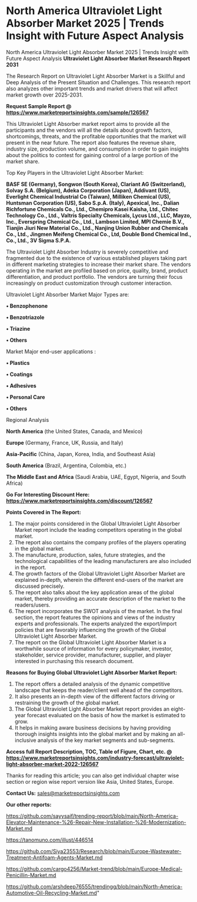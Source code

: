 # North America Ultraviolet Light Absorber Market 2025 | Trends Insight with Future Aspect Analysis
North America Ultraviolet Light Absorber Market 2025 | Trends Insight with Future Aspect Analysis
<strong>Ultraviolet Light Absorber Market Research Report 2031</strong>

The Research Report on Ultraviolet Light Absorber Market is a Skillful and Deep Analysis of the Present Situation and Challenges. This research report also analyzes other important trends and market drivers that will affect market growth over 2025-2031.

<strong>Request Sample Report @ <a href=https://www.marketreportsinsights.com/sample/126567>https://www.marketreportsinsights.com/sample/126567</a></strong>

This Ultraviolet Light Absorber market report aims to provide all the participants and the vendors will all the details about growth factors, shortcomings, threats, and the profitable opportunities that the market will present in the near future. The report also features the revenue share, industry size, production volume, and consumption in order to gain insights about the politics to contest for gaining control of a large portion of the market share.

Top Key Players in the Ultraviolet Light Absorber Market:

<strong>BASF SE (Germany), Songwon (South Korea), Clariant AG (Switzerland), Solvay S.A. (Belgium), Adeka Corporation (Japan), Addivant (US), Everlight Chemical Industrial Co (Taiwan), Milliken Chemical (US), Huntsman Corporation (US), Sabo S.p.A. (Italy), Apexical, Inc., Dalian Richfortune Chemicals Co., Ltd., Chemipro Kasei Kaisha, Ltd., Chitec Technology Co., Ltd., Valtris Specialty Chemicals, Lycus Ltd., LLC, Mayzo, Inc., Everspring Chemical Co., Ltd., Lambson Limited, MPI Chemie B.V., Tianjin Jiuri New Material Co., Ltd., Nanjing Union Rubber and Chemicals Co., Ltd., Jingmen Meifeng Chemical Co., Ltd, Double Bond Chemical Ind., Co., Ltd., 3V Sigma S.P.A.</strong>

The Ultraviolet Light Absorber Industry is severely competitive and fragmented due to the existence of various established players taking part in different marketing strategies to increase their market share. The vendors operating in the market are profiled based on price, quality, brand, product differentiation, and product portfolio. The vendors are turning their focus increasingly on product customization through customer interaction.

Ultraviolet Light Absorber Market Major Types are:

<strong>• Benzophenone

• Benzotriazole

• Triazine

• Others</strong>

Market Major end-user applications :

<strong>• Plastics

• Coatings

• Adhesives

• Personal Care

• Others</strong>

Regional Analysis

</u><strong><b>North America</b></strong> (the United States, Canada, and Mexico)

<strong><b>Europe </b></strong>(Germany, France, UK, Russia, and Italy)

<strong><b>Asia-Pacific</b></strong> (China, Japan, Korea, India, and Southeast Asia)

<strong><b>South America</b></strong> (Brazil, Argentina, Colombia, etc.)

<strong><b>The Middle East and Africa</b></strong> (Saudi Arabia, UAE, Egypt, Nigeria, and South Africa)

<strong>Go For Interesting Discount Here: <a href=https://www.marketreportsinsights.com/discount/126567>https://www.marketreportsinsights.com/discount/126567</a></strong>

<strong>Points Covered in The Report:</strong>
<ol>
  <li>The major points considered in the Global Ultraviolet Light Absorber Market report include the leading competitors operating in the global market.</li>
  <li>The report also contains the company profiles of the players operating in the global market.</li>
  <li>The manufacture, production, sales, future strategies, and the technological capabilities of the leading manufacturers are also included in the report.</li>
  <li>The growth factors of the Global Ultraviolet Light Absorber Market are explained in-depth, wherein the different end-users of the market are discussed precisely.</li>
  <li>The report also talks about the key application areas of the global market, thereby providing an accurate description of the market to the readers/users.</li>
  <li>The report incorporates the SWOT analysis of the market. In the final section, the report features the opinions and views of the industry experts and professionals. The experts analyzed the export/import policies that are favorably influencing the growth of the Global Ultraviolet Light Absorber Market.</li>
  <li>The report on the Global Ultraviolet Light Absorber Market is a worthwhile source of information for every policymaker, investor, stakeholder, service provider, manufacturer, supplier, and player interested in purchasing this research document.</li>
</ol>
<strong>Reasons for Buying Global Ultraviolet Light Absorber Market Report:</strong>

<ol>
  <li>The report offers a detailed analysis of the dynamic competitive landscape that keeps the reader/client well ahead of the competitors.</li>
  <li>It also presents an in-depth view of the different factors driving or restraining the growth of the global market.</li>
  <li>The Global Ultraviolet Light Absorber Market report provides an eight-year forecast evaluated on the basis of how the market is estimated to grow.</li>
  <li>It helps in making aware business decisions by having providing thorough insights insights into the global market and by making an all-inclusive analysis of the key market segments and sub-segments.</li>
</ol>
<strong>Access full Report Description, TOC, Table of Figure, Chart, etc. @ <a href=https://www.marketreportsinsights.com/industry-forecast/ultraviolet-light-absorber-market-2022-126567>https://www.marketreportsinsights.com/industry-forecast/ultraviolet-light-absorber-market-2022-126567</a></strong>


Thanks for reading this article; you can also get individual chapter wise section or region wise report version like Asia, United States, Europe.

<strong>Contact Us:</strong>
sales@marketreportsinsights.com

<strong>Our other reports:</strong>

<a href=https://github.com/sayysaif/trending-report/blob/main/North-America-Elevator-Maintenance-%26-Repair-New-Installation-%26-Modernization-Market.md>https://github.com/sayysaif/trending-report/blob/main/North-America-Elevator-Maintenance-%26-Repair-New-Installation-%26-Modernization-Market.md</a>

<a href=https://tanomuno.com/illust/446514>https://tanomuno.com/illust/446514</a>

<a href=https://github.com/Siya23553/Research/blob/main/Europe-Wastewater-Treatment-Antifoam-Agents-Market.md>https://github.com/Siya23553/Research/blob/main/Europe-Wastewater-Treatment-Antifoam-Agents-Market.md</a>

<a href=https://github.com/cargo4256/Market-trend/blob/main/Europe-Medical-Penicillin-Market.md>https://github.com/cargo4256/Market-trend/blob/main/Europe-Medical-Penicillin-Market.md</a>

<a href=https://github.com/arshdeep76555/trendingg/blob/main/North-America-Automotive-Oil-Recycling-Market.md>https://github.com/arshdeep76555/trendingg/blob/main/North-America-Automotive-Oil-Recycling-Market.md</a>"

